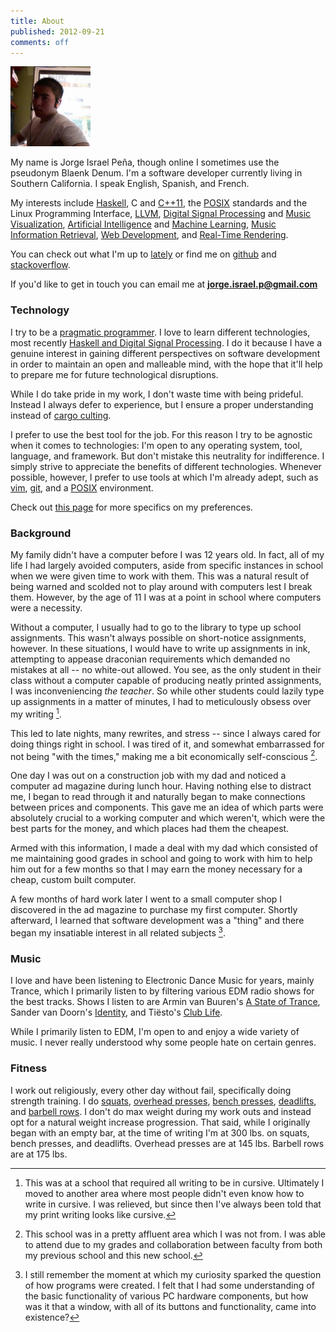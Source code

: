 ```yaml
---
title: About
published: 2012-09-21
comments: off
---
```


<img src="/images/me.png" class="right" width="128">

My name is Jorge Israel Peña, though online I sometimes use the pseudonym Blaenk Denum. I'm a software developer currently living in Southern California. I speak English, Spanish, and French.

My interests include [Haskell](http://en.wikipedia.org/wiki/Haskell_(programming_language)), C and [C++11](http://en.wikipedia.org/wiki/C%2B%2B11), the [POSIX](http://en.wikipedia.org/wiki/POSIX) standards and the Linux Programming Interface, [LLVM](http://en.wikipedia.org/wiki/LLVM), [Digital Signal Processing](http://en.wikipedia.org/wiki/Digital_signal_processing) and [Music Visualization](http://en.wikipedia.org/wiki/Music_visualization), [Artificial Intelligence](http://en.wikipedia.org/wiki/Artificial_intelligence) and [Machine Learning](http://en.wikipedia.org/wiki/Machine_learning), [Music Information Retrieval](http://en.wikipedia.org/wiki/Music_information_retrieval), [Web Development](http://en.wikipedia.org/wiki/Web_development), and [Real-Time Rendering](http://en.wikipedia.org/wiki/Real_Time_rendering).

You can check out what I'm up to [lately](/lately) or find me on [github](http://github.com/blaenk) and [stackoverflow](http://stackoverflow.com/users/101090/jorge-israel-pena).

If you'd like to get in touch you can email me at **jorge.israel.p@gmail.com**

### Technology

I try to be a [pragmatic programmer](http://en.wikipedia.org/wiki/The_Pragmatic_Programmer). I love to learn different technologies, most recently [Haskell and Digital Signal Processing](/posts/naive-convolution-in-haskell/). I do it because I have a genuine interest in gaining different perspectives on software development in order to maintain an open and malleable mind, with the hope that it'll help to prepare me for future technological disruptions.

While I do take pride in my work, I don't waste time with being prideful. Instead I always defer to experience, but I ensure a proper understanding instead of [cargo culting](http://en.wikipedia.org/wiki/Cargo_cult_programming).

I prefer to use the best tool for the job. For this reason I try to be agnostic when it comes to technologies: I'm open to any operating system, tool, language, and framework. But don't mistake this neutrality for indifference. I simply strive to appreciate the benefits of different technologies. Whenever possible, however, I prefer to use tools at which I'm already adept, such as [vim](http://en.wikipedia.org/wiki/Vim_(text_editor)), [git](http://git-scm.com/), and a [POSIX](http://en.wikipedia.org/wiki/POSIX) environment.

Check out [this page](/uses-this) for more specifics on my preferences.

### Background

My family didn't have a computer before I was 12 years old. In fact, all of my life I had largely avoided computers, aside from specific instances in school when we were given time to work with them. This was a natural result of being warned and scolded not to play around with computers lest I break them. However, by the age of 11 I was at a point in school where computers were a necessity.

Without a computer, I usually had to go to the library to type up school assignments. This wasn't always possible on short-notice assignments, however. In these situations, I would have to write up assignments in ink, attempting to appease draconian requirements which demanded no mistakes at all -- no white-out allowed. You see, as the only student in their class without a computer capable of producing neatly printed assignments, I was inconveniencing _the teacher_. So while other students could lazily type up assignments in a matter of minutes, I had to meticulously obsess over my writing [^writing].

This led to late nights, many rewrites, and stress -- since I always cared for doing things right in school. I was tired of it, and somewhat embarrassed for not being "with the times," making me a bit economically self-conscious [^tma].

One day I was out on a construction job with my dad and noticed a computer ad magazine during lunch hour. Having nothing else to distract me, I began to read through it and naturally began to make connections between prices and components. This gave me an idea of which parts were absolutely crucial to a working computer and which weren't, which were the best parts for the money, and which places had them the cheapest.

Armed with this information, I made a deal with my dad which consisted of me maintaining good grades in school and going to work with him to help him out for a few months so that I may earn the money necessary for a cheap, custom built computer.

A few months of hard work later I went to a small computer shop I discovered in the ad magazine to purchase my first computer. Shortly afterward, I learned that software development was a "thing" and there began my insatiable interest in all related subjects [^window].

### Music

I love and have been listening to Electronic Dance Music for years, mainly Trance, which I primarily listen to by filtering various EDM radio shows for the best tracks. Shows I listen to are Armin van Buuren's [A State of Trance](http://www.astateoftrance.com/), Sander van Doorn's [Identity](http://www.sandervandoorn.com/radio/), and Tiësto's [Club Life](http://www.tiesto.com/Tiesto-club-life-podcasts).

While I primarily listen to EDM, I'm open to and enjoy a wide variety of music. I never really understood why some people hate on certain genres.

### Fitness

I work out religiously, every other day without fail, specifically doing strength training. I do [squats](http://www.exrx.net/WeightExercises/Quadriceps/BBFullSquat.html), [overhead presses](http://www.exrx.net/WeightExercises/DeltoidAnterior/BBMilitaryPress.html), [bench presses](http://www.exrx.net/WeightExercises/PectoralSternal/BBBenchPress.html), [deadlifts](http://www.exrx.net/WeightExercises/ErectorSpinae/BBDeadlift.html), and [barbell rows](http://www.exrx.net/WeightExercises/BackGeneral/BBBentOverRow.html). I don't do max weight during my work outs and instead opt for a natural weight increase progression. That said, while I originally began with an empty bar, at the time of writing I'm at 300 lbs. on squats, bench presses, and deadlifts. Overhead presses are at 145 lbs. Barbell rows are at 175 lbs.

[^writing]: This was at a school that required all writing to be in cursive. Ultimately I moved to another area where most people didn't even know how to write in cursive. I was relieved, but since then I've always been told that my print writing looks like cursive.
[^tma]: This school was in a pretty affluent area which I was not from. I was able to attend due to my grades and collaboration between faculty from both my previous school and this new school.
[^window]: I still remember the moment at which my curiosity sparked the question of how programs were created. I felt that I had some understanding of the basic functionality of various PC hardware components, but how was it that a window, with all of its buttons and functionality, came into existence?